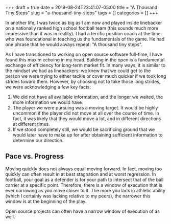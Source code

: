 +++ 
draft = true
date = 2019-08-24T23:41:07-05:00
title = "A Thousand Tiny Steps"
slug = "a-thousand-tiny-steps" 
tags = []
categories = []
+++

In another life, I was twice as big as I am now and played inside linebacker on a nationally ranked high school football team (this sounds much more impressive than it was in reality). I had a terrific position coach at the time who was foundational in teaching us the fundamentals of the game. He had one phrase that he would always repeat: "A thousand tiny steps".

As I have transitioned to working on open source software full-time, I have found this maxim echoing in my head. Building in the open is a fundamental exchange of efficiency for long-term market fit. In many ways, it is similar to the mindset we had as linebackers: we knew that we could get to the person we were trying to either tackle or cover much quicker if we took long strides toward them. However, by choosing not to take those long strides, we were acknowledging a few key facts:

1. We did not have all available information, and the longer we waited, the more information we would have.
2. The player we were pursuing was a moving target. It would be highly uncommon if the player did not move at all over the course of time. In fact, it was likely that they would move a lot, and in different directions at different times.
3. If we stood completely still, we would be sacrificing ground that we would later have to make up for after obtaining sufficient information to determine our direction.

## Pace vs. Progress

Moving quickly does not always equal moving forward. In fact, moving too quickly can often result in at best stagnation and at worst regression. In football, your goal as a defender is for your path to intersect that of the ball carrier at a specific point. Therefore, there is a window of execution that is ever narrowing as you move closer to it. The more you lack in athletic ability (which I certainly was lacking relative to my peers), the narrower this window is at the beginning of the play.

Open source projects can often have a narrow window of execution of as well.
